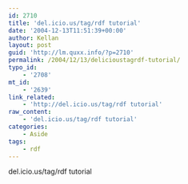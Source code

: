 ```yaml
---
id: 2710
title: 'del.icio.us/tag/rdf tutorial'
date: '2004-12-13T11:51:39+00:00'
author: Kellan
layout: post
guid: 'http://lm.quxx.info/?p=2710'
permalink: /2004/12/13/delicioustagrdf-tutorial/
typo_id:
    - '2708'
mt_id:
    - '2639'
link_related:
    - 'http://del.icio.us/tag/rdf tutorial'
raw_content:
    - 'del.icio.us/tag/rdf tutorial'
categories:
    - Aside
tags:
    - rdf
---
```


del.icio.us/tag/rdf tutorial